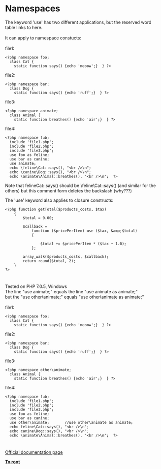 # Namespaces



The keyword &apos;use&apos; has two different applications, but the reserved word table links to here.<br><br>It can apply to namespace constucts:<br><br>file1:<br>

```
<?php namespace foo;
  class Cat { 
    static function says() {echo 'meoow';}  } ?>
```


file2:


```
<?php namespace bar;
  class Dog {
    static function says() {echo 'ruff';}  } ?>
```


file3:


```
<?php namespace animate;
  class Animal {
    static function breathes() {echo 'air';}  } ?>
```


file4:


```
<?php namespace fub;
  include 'file1.php';
  include 'file2.php';
  include 'file3.php';
  use foo as feline;
  use bar as canine;
  use animate;
  echo \feline\Cat::says(), "<br />\n";
  echo \canine\Dog::says(), "<br />\n";
  echo \animate\Animal::breathes(), "<br />\n";  ?>
```


Note that 
felineCat::says()
should be
\feline\Cat::says()
(and similar for the others)
but this comment form deletes the backslash (why???) 

The 'use' keyword also applies to closure constructs:



```
<?php function getTotal($products_costs, $tax)
    {
        $total = 0.00;
        
        $callback =
            function ($pricePerItem) use ($tax, &amp;$total)
            {
                
                $total += $pricePerItem * ($tax + 1.0);
            };
        
        array_walk($products_costs, $callback);
        return round($total, 2);
    }
?>
```
  

#

Tested on PHP 7.0.5, Windows<br>The line "use animate;" equals the line "use animate as animate;"<br>but the "use other\animate;" equals "use other\animate as animate;"<br><br>file1:<br>

```
<?php namespace foo;
  class Cat { 
    static function says() {echo 'meoow';}  } ?>
```


file2:


```
<?php namespace bar;
  class Dog {
    static function says() {echo 'ruff';}  } ?>
```


file3:


```
<?php namespace other\animate;
  class Animal {
    static function breathes() {echo 'air';}  } ?>
```


file4:


```
<?php namespace fub;
  include 'file1.php';
  include 'file2.php';
  include 'file3.php';
  use foo as feline;
  use bar as canine;
  use other\animate;       //use other\animate as animate;
  echo feline\Cat::says(), "<br />\n";
  echo canine\Dog::says(), "<br />\n";
  echo \animate\Animal::breathes(), "<br />\n";  ?>
```
  

#

[Official documentation page](https://www.php.net/manual/en/language.namespaces.php)

**[To root](/README.md)**